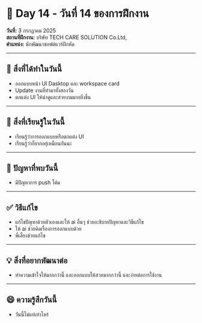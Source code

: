 

# 📅 Day 14 - วันที่ 14 ของการฝึกงาน
**วันที่:** 3 กรกฎาคม 2025  
**สถานที่ฝึกงาน:** บริษัท TECH CARE SOLUTION Co.Ltd,  
**ตำแหน่ง:** นักพัฒนาซอฟต์แวร์ฝึกหัด


---

## 📝 สิ่งที่ได้ทำในวันนี้
- ออกแบบหน้า UI Dasktop และ workspace card
- Update งานที่ทำมาทั้งสองวัน
- ตกแต่ง UI ให้น่าดูและสวยงามมากยิ่งขึ้น

---

## 🎯 สิ่งที่เรียนรู้ในวันนี้
- เรียนรู้ว่าการออกแบบหรือตกแต่ง UI
- เรียนรู้ว่าก็ยากอยุ่เหมือนกันนะ

---

## 🤔 ปัญหาที่พบวันนี้
- มีปัญหาการ push โค้ด


---

## ✅ วิธีแก้ไข
- แก้ไขปัญหาด้วยตัวเองและให้ ai อื่นๆ ช่วยอะธิบายปัญหาและวิธีแก้ไข
- ให้ ai ช่วยคิดเรื่องการออกแบบด้วย
- พี่เลี้ยงช่วยแก้ไข



---

## 💡 สิ่งที่อยากพัฒนาต่อ
- ทำความเข้าใจให้มากกว่านี้ และออกแบบให้สวยมากกว่านี้ และง่ายต่อการใช้งาน


---

## 😄 ความรู้สึกวันนี้
- วันนี้ไม่แย่เท่าไหร่
